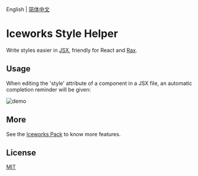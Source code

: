 English | [简体中文](./README.md)

# Iceworks Style Helper

Write styles easier in [JSX](https://reactjs.org/docs/introducing-jsx.html), friendly for React and [Rax](https://rax.js.org/).

## Usage

When editing the 'style' attribute of a component in a JSX file, an automatic completion reminder will be given:

![demo](https://img.alicdn.com/tfs/TB1oyRBF1H2gK0jSZFEXXcqMpXa-1000-586.gif)

## More

See the [Iceworks Pack](https://marketplace.visualstudio.com/items?itemName=iceworks-team.iceworks) to know more features.

## License

[MIT](https://github.com/ice-lab/iceworks/blob/master/LICENSE)
